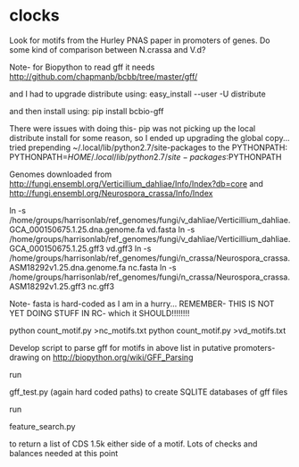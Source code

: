 # clocks
Look for motifs from the Hurley PNAS paper in promoters of genes. 
Do some kind of comparison between N.crassa and V.d?

Note- for Biopython to read gff it needs 
http://github.com/chapmanb/bcbb/tree/master/gff/

and I had to upgrade distribute using:
easy_install --user -U distribute

and then install using:
 pip install bcbio-gff

There were issues with doing this- pip was not picking up the local distribute install for some reason, so I ended up upgrading the global copy...
tried prepending ~/.local/lib/python2.7/site-packages to the PYTHONPATH:
PYTHONPATH=$HOME/.local/lib/python2.7/site-packages:$PYTHONPATH



Genomes downloaded from http://fungi.ensembl.org/Verticillium_dahliae/Info/Index?db=core
and http://fungi.ensembl.org/Neurospora_crassa/Info/Index

ln -s /home/groups/harrisonlab/ref_genomes/fungi/v_dahliae/Verticillium_dahliae.GCA_000150675.1.25.dna.genome.fa vd.fasta
ln -s /home/groups/harrisonlab/ref_genomes/fungi/v_dahliae/Verticillium_dahliae.GCA_000150675.1.25.gff3 vd.gff3
ln -s /home/groups/harrisonlab/ref_genomes/fungi/n_crassa/Neurospora_crassa.ASM18292v1.25.dna.genome.fa nc.fasta
ln -s /home/groups/harrisonlab/ref_genomes/fungi/n_crassa/Neurospora_crassa.ASM18292v1.25.gff3 nc.gff3


Note- fasta is hard-coded as I am in a hurry...
REMEMBER- THIS IS NOT YET DOING STUFF IN RC- which it SHOULD!!!!!!!!

python count_motif.py >nc_motifs.txt
python count_motif.py >vd_motifs.txt


Develop script to parse gff for motifs in above list in putative promoters- drawing on http://biopython.org/wiki/GFF_Parsing

run

gff_test.py (again hard coded paths) to create SQLITE databases of gff files

run

feature_search.py 

to return a list of CDS 1.5k either side of a motif. Lots of checks and balances needed at this point
 
